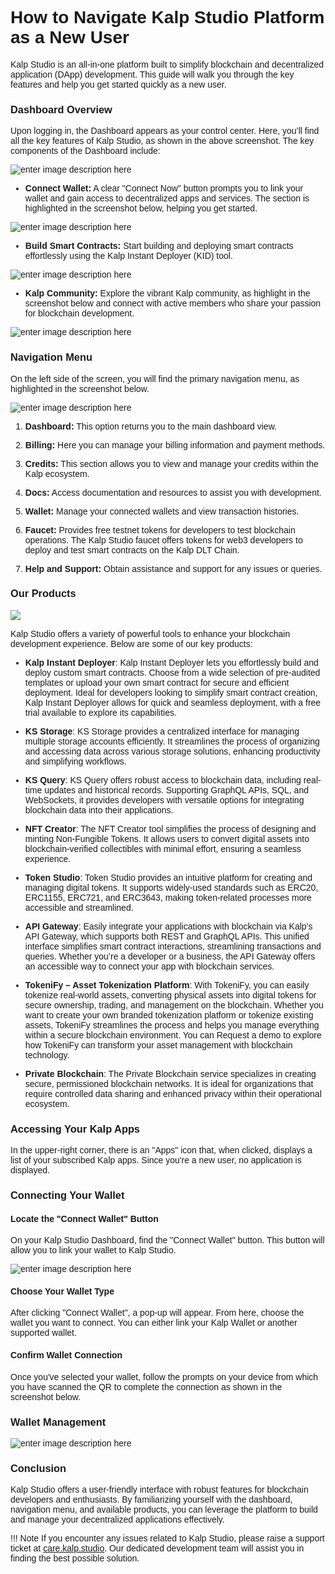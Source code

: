 <style>  body { font-family: "Source Sans 3", sans-serif!important; }</style>

<link  href="https://fonts.googleapis.com/css2?family=Source+Sans+3:ital,wght@0,200..900;1,200..900&display=swap"  rel="stylesheet">  <link  rel="stylesheet"  href="https://fonts.googleapis.com/icon?family=Material+Icons">


# **How to Navigate Kalp Studio Platform as a New User**

Kalp Studio is an all-in-one platform built to simplify blockchain and decentralized application (DApp) development. This guide will walk you through the key features and help you get started quickly as a new user.
  

### **Dashboard Overview**

Upon logging in, the Dashboard appears as your control center. Here, you’ll find all the key features of Kalp Studio, as shown in the above screenshot. The key components of the Dashboard include:

![enter image description here](https://docs-images-kalp-studio.s3.ap-south-1.amazonaws.com/2.+Dashboard/3.png)



-   **Connect Wallet:** A clear "Connect Now" button prompts you to link your wallet and gain access to decentralized apps and services. The section is highlighted in the screenshot below, helping you get started.

![enter image description here](https://docs-images-kalp-studio.s3.ap-south-1.amazonaws.com/2.+Dashboard/4.png)

-   **Build Smart Contracts:**  Start building and deploying smart contracts effortlessly using the Kalp Instant Deployer (KID) tool.

![enter image description here](https://docs-images-kalp-studio.s3.ap-south-1.amazonaws.com/2.+Dashboard/5.png)

-   **Kalp Community:** Explore the vibrant Kalp community, as highlight in the screenshot below and connect with active members who share your passion for blockchain development.

![enter image description here](https://docs-images-kalp-studio.s3.ap-south-1.amazonaws.com/2.+Dashboard/6.png)

### **Navigation Menu**

On the left side of the screen, you will find the primary navigation menu, as highlighted in the screenshot below.

![enter image description here](https://docs-images-kalp-studio.s3.ap-south-1.amazonaws.com/2.+Dashboard/7.png)



1.  **Dashboard:** This option returns you to the main dashboard view.
    
2.  **Billing:** Here you can manage your billing information and payment methods.
    
3.  **Credits:** This section allows you to view and manage your credits within the Kalp ecosystem.
    
4.  **Docs:** Access documentation and resources to assist you with development.
    
5.  **Wallet:** Manage your connected wallets and view transaction histories.
    
6.  **Faucet:** Provides free testnet tokens for developers to test blockchain operations. The Kalp Studio faucet offers tokens for web3 developers to deploy and test smart contracts on the Kalp DLT Chain.
    
7.  **Help and Support:** Obtain assistance and support for any issues or queries.
    

### **Our Products**

![](https://docs-images-kalp-studio.s3.ap-south-1.amazonaws.com/Audit+2/walletconfig/wc2.png)

Kalp Studio offers a variety of powerful tools to enhance your blockchain development experience. Below are some of our key products:

-   **Kalp Instant Deployer**: Kalp Instant Deployer lets you effortlessly build and deploy custom smart contracts. Choose from a wide selection of pre-audited templates or upload your own smart contract for secure and efficient deployment. Ideal for developers looking to simplify smart contract creation, Kalp Instant Deployer allows for quick and seamless deployment, with a free trial available to explore its capabilities.

-   **KS Storage**: KS Storage provides a centralized interface for managing multiple storage accounts efficiently. It streamlines the process of organizing and accessing data across various storage solutions, enhancing productivity and simplifying workflows.

-   **KS Query**: KS Query offers robust access to blockchain data, including real-time updates and historical records. Supporting GraphQL APIs, SQL, and WebSockets, it provides developers with versatile options for integrating blockchain data into their applications.

-   **NFT Creator**: The NFT Creator tool simplifies the process of designing and minting Non-Fungible Tokens. It allows users to convert digital assets into blockchain-verified collectibles with minimal effort, ensuring a seamless experience.

-   **Token Studio**: Token Studio provides an intuitive platform for creating and managing digital tokens. It supports widely-used standards such as ERC20, ERC1155, ERC721, and ERC3643, making token-related processes more accessible and streamlined.

-   **API Gateway**: Easily integrate your applications with blockchain via Kalp’s API Gateway, which supports both REST and GraphQL APIs. This unified interface simplifies smart contract interactions, streamlining transactions and queries. Whether you’re a developer or a business, the API Gateway offers an accessible way to connect your app with blockchain services. 

-   **TokeniFy – Asset Tokenization Platform**: With TokeniFy, you can easily tokenize real-world assets, converting physical assets into digital tokens for secure ownership, trading, and management on the blockchain. Whether you want to create your own branded tokenization platform or tokenize existing assets, TokeniFy streamlines the process and helps you manage everything within a secure blockchain environment. You can Request a demo to explore how TokeniFy can transform your asset management with blockchain technology.

-   **Private Blockchain**: The Private Blockchain service specializes in creating secure, permissioned blockchain networks. It is ideal for organizations that require controlled data sharing and enhanced privacy within their operational ecosystem.

### **Accessing Your Kalp Apps**

In the upper-right corner, there is an "Apps" icon that, when clicked, displays a list of your subscribed Kalp apps. Since you're a new user, no application is displayed. 

### **Connecting Your Wallet**

#### Locate the "Connect Wallet" Button

On your Kalp Studio Dashboard, find the "Connect Wallet" button. This button will allow you to link your wallet to Kalp Studio.

![enter image description here](https://docs-images-kalp-studio.s3.ap-south-1.amazonaws.com/2.+Dashboard/9.png)

#### Choose Your Wallet Type

After clicking "Connect Wallet", a pop-up will appear. From here, choose the wallet you want to connect. You can either link your Kalp Wallet or another supported wallet.


#### Confirm Wallet Connection

Once you've selected your wallet, follow the prompts on your device from which you have scanned the QR to complete the connection as shown in the screenshot below. 

### Wallet Management

![enter image description here](https://docs-images-kalp-studio.s3.ap-south-1.amazonaws.com/2.+Dashboard/13.png)


### **Conclusion**

Kalp Studio offers a user-friendly interface with robust features for blockchain developers and enthusiasts. By familiarizing yourself with the dashboard, navigation menu, and available products, you can leverage the platform to build and manage your decentralized applications effectively.

!!! Note
    If you encounter any issues related to Kalp Studio, please raise a support ticket at [care.kalp.studio](mailto:care.kalp.studio). Our dedicated development team will assist you in finding the best possible solution.